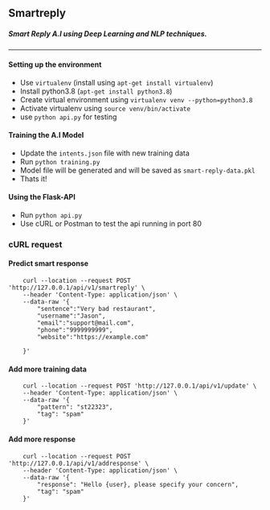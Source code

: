 ## Smartreply
##### Smart Reply A.I using Deep Learning and NLP techniques.
-----------------------------------

#### Setting up the environment 

- Use `virtualenv` (install using `apt-get install virtualenv`)
- Install python3.8 (`apt-get install python3.8`)
- Create virtual environment using `virtualenv venv --python=python3.8`
- Activate virtualenv using `source venv/bin/activate`
- use `python api.py` for testing

#### Training the A.I Model

- Update the `intents.json` file with new training data
- Run `python training.py`
- Model file will be generated and will be saved as `smart-reply-data.pkl`
- Thats it!

#### Using the Flask-API

- Run `python api.py`
- Use cURL or Postman to test the api running in port 80



### cURL request

#### Predict smart response
        curl --location --request POST 'http://127.0.0.1/api/v1/smartreply' \
        --header 'Content-Type: application/json' \
        --data-raw '{
            "sentence":"Very bad restaurant",
            "username":"Jason",
            "email":"support@mail.com",
            "phone":"9999999999",
            "website":"https://example.com"

        }'

#### Add more training data
        curl --location --request POST 'http://127.0.0.1/api/v1/update' \
        --header 'Content-Type: application/json' \
        --data-raw '{
            "pattern": "st22323",
            "tag": "spam"
        }'

#### Add more response
        curl --location --request POST 'http://127.0.0.1/api/v1/addresponse' \
        --header 'Content-Type: application/json' \
        --data-raw '{
            "response": "Hello {user}, please specify your concern",
            "tag": "spam"
        }'
